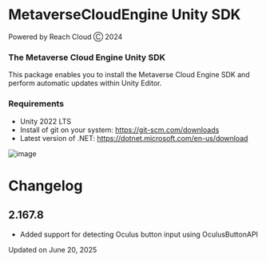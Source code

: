 # MetaverseCloudEngine Unity SDK
Powered by Reach Cloud Ⓒ 2024
### The Metaverse Cloud Engine Unity SDK
This package enables you to install the Metaverse Cloud Engine SDK and perform automatic updates within Unity Editor.

### Requirements
* Unity 2022 LTS
* Install of git on your system: https://git-scm.com/downloads
* Latest version of .NET: https://dotnet.microsoft.com/en-us/download

![image](https://user-images.githubusercontent.com/14853489/188254018-453aae49-a6a3-4e6e-8fd2-fe4bbf6310d1.png)

# Changelog

## 2.167.8
- Added support for detecting Oculus button input using OculusButtonAPI

Updated on June 20, 2025
